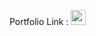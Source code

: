 Portfolio Link : <a href="../../portfolio/jingyang26"><img src="../../../images/portfolio.png" width="24px"></a>
